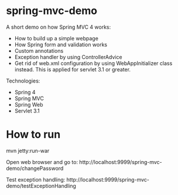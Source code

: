 # spring-mvc-demo
A short demo on how Spring MVC 4 works:
* How to build up a simple webpage
* How Spring form and validation works
* Custom annotations
* Exception handler by using ControllerAdvice
* Get rid of web.xml configuration by using WebAppInitializer class instead. This is applied for servlet 3.1 or greater.

Technologies:
* Spring 4
* Spring MVC
* Spring Web
* Servlet 3.1


# How to run
mvn jetty:run-war

Open web browser and go to:
http://localhost:9999/spring-mvc-demo/changePassword

Test exception handling:
http://localhost:9999/spring-mvc-demo/testExceptionHandling